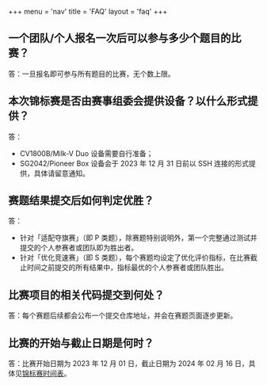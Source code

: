 +++
menu = 'nav'
title = 'FAQ'
layout = 'faq'
+++

## 一个团队/个人报名一次后可以参与多少个题目的比赛？

答：一旦报名即可参与所有题目的比赛，无个数上限。

## 本次锦标赛是否由赛事组委会提供设备？以什么形式提供？

答：

- CV1800B/Milk-V Duo 设备需要自行准备；
- SG2042/Pioneer Box 设备会于 2023 年 12 月 31 日前以 SSH 连接的形式提供，具体请留意通知。

## 赛题结果提交后如何判定优胜？

答：

- 针对「适配夺旗赛」（即 P 类题），除赛题特别说明外，第一个完整通过测试并提交的个人参赛者或团队即为胜出者。
- 针对「优化竞速赛」（即 S 类题），每个赛题均设定了优化评价指标，在比赛截止时间之前提交的所有结果中，指标最优的个人参赛者或团队胜出。

## 比赛项目的相关代码提交到何处？

答：每个赛题后续都会公布一个提交仓库地址，并会在赛题页面逐步更新。

## 比赛的开始与截止日期是何时？

答：比赛开始日期为 2023 年 12 月 01 日，截止日期为 2024 年 02 月 16 日，具体见[锦标赛时间表](https:/rvspoc.org/00/#锦标赛时间表)。
